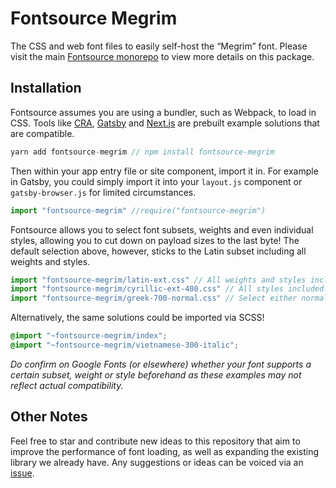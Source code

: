 # Fontsource Megrim

The CSS and web font files to easily self-host the “Megrim” font. Please visit the main [Fontsource monorepo](https://github.com/DecliningLotus/fontsource) to view more details on this package.

## Installation

Fontsource assumes you are using a bundler, such as Webpack, to load in CSS. Tools like [CRA](https://create-react-app.dev/), [Gatsby](https://www.gatsbyjs.org/) and [Next.js](https://nextjs.org/) are prebuilt example solutions that are compatible.

```javascript
yarn add fontsource-megrim // npm install fontsource-megrim
```

Then within your app entry file or site component, import it in. For example in Gatsby, you could simply import it into your `layout.js` component or `gatsby-browser.js` for limited circumstances.

```javascript
import "fontsource-megrim" //require("fontsource-megrim")
```

Fontsource allows you to select font subsets, weights and even individual styles, allowing you to cut down on payload sizes to the last byte! The default selection above, however, sticks to the Latin subset including all weights and styles.

```javascript
import "fontsource-megrim/latin-ext.css" // All weights and styles included.
import "fontsource-megrim/cyrillic-ext-400.css" // All styles included.
import "fontsource-megrim/greek-700-normal.css" // Select either normal or italic.
```

Alternatively, the same solutions could be imported via SCSS!

```scss
@import "~fontsource-megrim/index";
@import "~fontsource-megrim/vietnamese-300-italic";
```

_Do confirm on Google Fonts (or elsewhere) whether your font supports a certain subset, weight or style beforehand as these examples may not reflect actual compatibility._

## Other Notes

Feel free to star and contribute new ideas to this repository that aim to improve the performance of font loading, as well as expanding the existing library we already have. Any suggestions or ideas can be voiced via an [issue](https://github.com/DecliningLotus/fontsource/issues).
